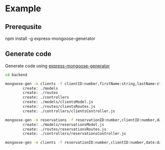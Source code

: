
# Example

## Prerequsite
npm install -g express-mongoose-generator

## Generate code

Generate code using [express-mongoose-generator](https://github.com/DamienP33/express-mongoose-generator)

```bash
cd backend

mongoose-gen -m clients -f clientID:number,firstName:string,lastName:string,streetAddress:string,city:string -r
        create: ./models
        create: ./routes
        create: ./controllers
        create: ./models/clientsModel.js
        create: ./routes/clientsRoutes.js
        create: ./controllers/clientsController.js

mongoose-gen -m reservations -f reservationID:number,clientID:number,date:date,hotelName:string,price:number,balance:number -r
        create: ./models/reservationsModel.js
        create: ./routes/reservationsRoutes.js
        create: ./controllers/reservationsController.js
```

```bash
mongoose-gen -m clients -f reservationID:number,clientID:number,date:date,hotelName:string,price:number,balance:number -r

```



